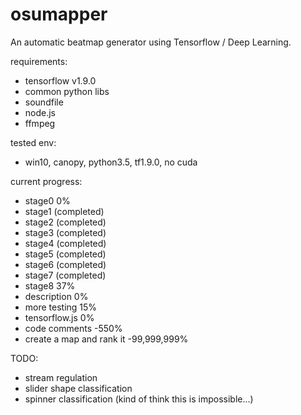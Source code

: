 # osumapper
An automatic beatmap generator using Tensorflow / Deep Learning.

requirements:
- tensorflow v1.9.0
- common python libs
- soundfile
- node.js
- ffmpeg

tested env:
- win10, canopy, python3.5, tf1.9.0, no cuda

current progress:

- stage0 0%
- stage1 (completed)
- stage2 (completed)
- stage3 (completed)
- stage4 (completed)
- stage5 (completed)
- stage6 (completed)
- stage7 (completed)
- stage8 37%
- description 0%
- more testing 15%
- tensorflow.js 0%
- code comments -550%
- create a map and rank it -99,999,999%

TODO:

- stream regulation
- slider shape classification
- spinner classification (kind of think this is impossible...)
